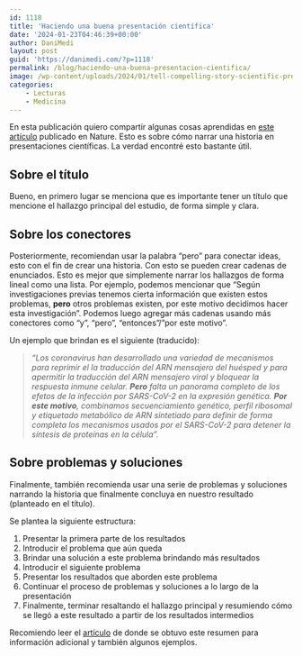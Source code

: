 ```yaml
---
id: 1118
title: 'Haciendo una buena presentación científica'
date: '2024-01-23T04:46:39+00:00'
author: DaniMedi
layout: post
guid: 'https://danimedi.com/?p=1118'
permalink: /blog/haciendo-una-buena-presentacion-cientifica/
image: /wp-content/uploads/2024/01/tell-compelling-story-scientific-presentations.jpg
categories:
    - Lecturas
    - Medicina
---
```


En esta publicación quiero compartir algunas cosas aprendidas en [este artículo](https://www.nature.com/articles/d41586-021-03603-2) publicado en Nature. Esto es sobre cómo narrar una historia en presentaciones científicas. La verdad encontré esto bastante útil.

## Sobre el título

Bueno, en primero lugar se menciona que es importante tener un título que mencione el hallazgo principal del estudio, de forma simple y clara.

## Sobre los conectores

Posteriormente, recomiendan usar la palabra “pero” para conectar ideas, esto con el fin de crear una historia. Con esto se pueden crear cadenas de enunciados. Esto es mejor que simplemente narrar los hallazgos de forma lineal como una lista. Por ejemplo, podemos mencionar que “Según investigaciones previas tenemos cierta información que existen estos problemas, **pero** otros problemas existen, por este motivo decidimos hacer esta investigación”. Podemos luego agregar más cadenas usando más conectores como “y”, “pero”, “entonces”/”por este motivo”.

Un ejemplo que brindan es el siguiente (traducido):

> *“Los coronavirus han desarrollado una variedad de mecanismos para reprimir el la traducción del ARN mensajero del huésped y para apermitir la traducción del ARN mensajero viral y bloquear la respuesta inmune celular. **Pero** falta un panorama completo de los efetos de la infección por SARS-CoV-2 en la expresión genética. **Por este motivo**, combinamos secuenciamiento genético, perfil ribosomal y etiquetado metabólico de ARN sintetiado para definir de forma completa los mecanismos usados por el SARS-CoV-2 para detener la síntesis de proteínas en la célula”.*

## Sobre problemas y soluciones

Finalmente, también recomienda usar una serie de problemas y soluciones narrando la historia que finalmente concluya en nuestro resultado (planteado en el título).

Se plantea la siguiente estructura:

1. Presentar la primera parte de los resultados
2. Introducir el problema que aún queda
3. Brindar una solución a este problema brindando más resultados
4. Introducir el siguiente problema
5. Presentar los resultados que aborden este problema
6. Continuar el proceso de problemas y soluciones a lo largo de la presentación
7. Finalmente, terminar resaltando el hallazgo principal y resumiendo cómo se llegó a este resultado a partir de los resultados intermedios

Recomiendo leer el [artículo](https://www.nature.com/articles/d41586-021-03603-2) de donde se obtuvo este resumen para información adicional y también algunos ejemplos.